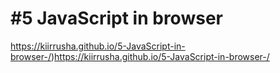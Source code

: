 <h1>#5 JavaScript in browser </h1>

https://kiirrusha.github.io/5-JavaScript-in-browser-/)https://kiirrusha.github.io/5-JavaScript-in-browser-/
